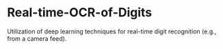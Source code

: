 # Real-time-OCR-of-Digits
Utilization of deep learning techniques for real-time digit recognition (e.g., from a camera feed). 
